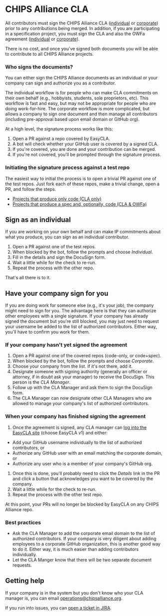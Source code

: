 # CHIPS Alliance CLA

All contributors must sign the CHIPS Alliance CLA ([individual](./CHIPS_Alliance-ICLA-v7-preview.pdf) or [corporate](./CHIPS_Alliance-CCLA-v7-preview.pdf)) prior to any contributions being merged. In addition, if you are participating in a specification project, you must sign the CLA and also the OWFa agreement ([individual](./CHIPS_Alliance-ICLA_with_OWFa_1.0-v7-preview.pdf) or [corporate](./CHIPS_Alliance-CCLA_with_OWFa_1.0-v7-preview.pdf)). 

There is no cost, and once you've signed both documents you will be able to contribute to all CHIPS Alliance projects.

### Who signs the documents?

You can either sign the CHIPS Alliance documents as an individual or your company can sign and authorize you as a contributor. 

The individual workflow is for people who can make CLA commitments on their own behalf (e.g., hobbyists, students, sole proprietors, etc). This workflow is fast and easy, but may not be appropriate for people who are doing work-for-hire. The corporate workflow is more complicated, but allows a company to sign one document and then manage all contributors (including pre-approval based upon email domain or GitHub org).

At a high level, the signature process works like this:

1. Open a PR against a repo covered by EasyCLA.
1. A bot will check whether your GitHub user is covered by a signed CLA.
1. If you're covered, you are done and your contribution can be merged.
1. If you're not covered, you'll be prompted through the signature process.

### Initiating the signature process against a test repo

The easiest way to initial the process is to open a trivial PR against one of the test repos. Just fork each of these repos, make a trivial change, open a PR, and follow the steps.

* [Projects that produce only code (CLA only)](https://github.com/chipsalliance/CLA-test-codeonly)
* [Projects that produce a spec and, optionally, code (CLA & OWFa)](https://github.com/chipsalliance/CLA-test-code_spec)

## Sign as an individual

If you are working on your own behalf and can make IP commitments about what you produce, you can sign as an individual contributor. 

1. Open a PR against one of the test repos.
1. When blocked by the bot, follow the prompts and choose *Individual*.
1. Fill in the details and sign the DocuSign form.
1. Wait a little while for the check to re-run.
1. Repeat the process with the other repo.

That's all there is to it.

## Have your company sign for you

If you are doing work for someone else (e.g., it's your job), the company might need to sign for you. The advantage here is that they can authorize other employees with a single signature. If your company has already signed the document but you're still blocked, you may just need to request your username be added to the list of authorized contributors. Either way, you'll have to confirm you work for them.

### If your company hasn't yet signed the agreement

1. Open a PR against one of the covered repos (code-only, or code+spec).
1. When blocked by the bot, follow the prompts and choose *Corporate*.
1. Choose your company from the list. If it's not there, add it.
1. Designate someone with signing authority (generally an officer or attorney, if in doubt ask your manager) to receive the DocuSign. This person is the *CLA Manager*.
1. Follow up with the CLA Manager and ask them to sign the DocuSign form.
1. The CLA Manager can now designate other CLA Managers who are allowed to manage your company's list of authorized contributors.

### When your company has finished signing the agreement

1. Once the agreement is signed, any CLA manager can [log into the EasyCLA site](https://easycla.lfx.linuxfoundation.org/#/) (choose EasyCLA v1) and either:
  * Add your GitHub username individually to the list of authorized contributors, or
  * Authorize any GitHub user with an email matching the corporate domain, or
  * Authorize any user who is a member of your company's GitHub org.
1. Once this is done, you'll probably need to click the *Details* link in the PR and click a button that acknowledges you want to be covered by the company.
1. Wait a little while for the check to re-run.
1. Repeat the process with the other test repo.

At this point, your PRs will no longer be blocked by EasyCLA on any CHIPS Alliance repo.

### Best practices

* Ask the CLA Manager to add the corporate email domain to the list of authorized contributors. If your company is very diligent about adding employees to a corporate GitHub organization, this is another good way to do it. Either way, it is much easier than adding contributors individually.
* Let the CLA Manger know that there will be two separate document requests.

## Getting help

If your company is in the system but you don't know who your CLA manager is, you can email [operations@chipsalliance.org](mailto:operations@chipsalliance.org).

If you run into issues, you can [open a ticket in JIRA](https://jira.linuxfoundation.org/plugins/servlet/theme/portal/4/create/143).